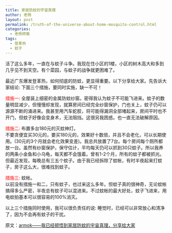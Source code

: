```yaml
---
title: 家居防蚊的宇宙真理
author: 老杨
layout: post
permalink: /truth-of-the-universe-about-home-mosquito-control.html
categories:
  - 老杨转载
tags:
  - 登革热
  - 蚊子
---
```

活了这么多年，一直在与蚊子斗争。我现在住小区的1楼，小区的树木高大和多到几乎见不到天空。有个菜园，与蚊子的战争就更困难了。

最近广东爆发登革热，如何彻底的防蚊，更显得重要。以下分享给大家。先告诉大家结论: 下面三个措施，要同时实施，缺一不可！  


  
<span style = "color:red;">措施一: </span> 全屋装上细密的金属防蚊纱窗。密得我认为蚊子不可能飞进来。蚊子的数量明显减少，但慢慢却发现，就算房间已经完全纱窗保护，门也关上，蚊子仍可以源源不断的涌进来。我甚至用汽车蛇胶，将可能得漏洞全部堵起来，房间平时也不开门，但蚊子好像会变身术，无法阻挡。这很另我困惑。也一直无法破解原因。

<span style = "color:red;">措施二:</span> 布置多台180元的灭蚊神灯。  
不要贪便宜买30元的，要买180元的，效果好十数倍，并且不会老化，可以长期使用。(30元的3个月就会老化效果变差)。我总共放置了7台。每个房间每个厕所都放一台。虽然有纱窗保护，保守估计，平均每天仍可以抓到30只蚊子。所以我养的两条小金鱼和小乌龟，每天都不会饿着。曾有1-2个月，所有的蚊子都被抓光。但最近发现，每晚总有三五个蚊子。由于我已经拆除了蚊帐，有时半夜起来打蚊子，房子这么大，很难找到蚊子。

<span style = "color:red;">措施三:</span> 蚊帐。  
以前没有措施一和二，只有蚊子，也过来这么多年。但蚊子真的很神奇，无论蚊帐搞得多么严密，半夜总有蚊子可以混进来。不过蚊帐的最大好处，蚊子飞进来，用电蚊拍基本可以很容易的100%消灭。

以上三个措施同时使用，我可以很负责任的说: 睡觉时，已经可以非常放心和清净了，因为不会再有蚊子的干扰。

原文：<a href="http://www.amobbs.com/thread-5601756-1-1.html" target="_blank">armok——我已经顿悟到家居防蚊的宇宙真理，分享给大家</a>